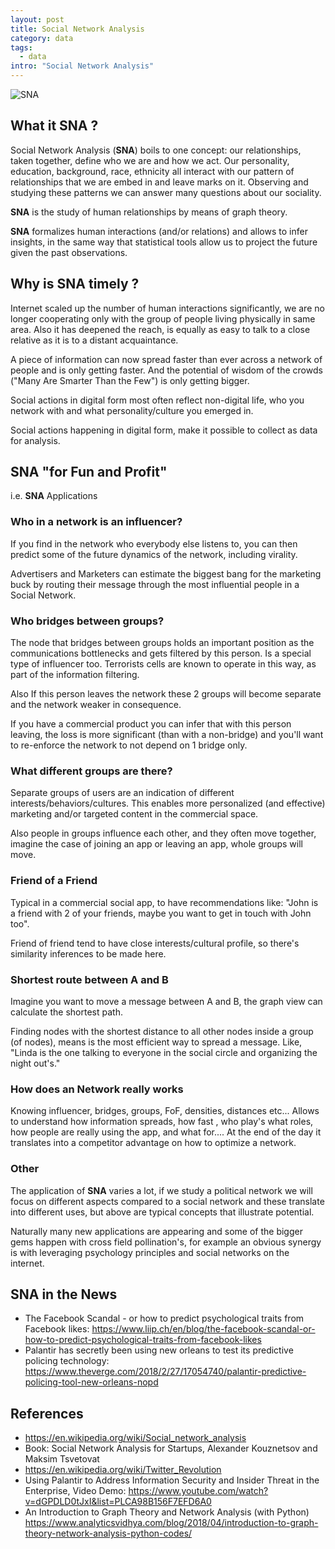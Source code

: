 ```yaml
---
layout: post
title: Social Network Analysis
category: data
tags:
  - data
intro: "Social Network Analysis"
---
```


![SNA](https://drive.google.com/uc?id=1MM0BKiRiQ1NrgMwAtuJp787l3JQdY5Am)

## What it SNA ?

Social Network Analysis (__SNA__) boils to one concept: our relationships, taken together, define who we are and how we act. Our personality, education, background, race, ethnicity all interact with our pattern of relationships that we are embed in and leave marks on it. Observing and studying these patterns we can answer many questions about our sociality.

__SNA__ is the study of human relationships by means of graph theory.

__SNA__  formalizes human interactions (and/or relations) and allows to infer insights, in the same way that statistical tools allow us to project the future given the past observations.


## Why is SNA timely ?

Internet scaled up the number of human interactions significantly, we are no longer cooperating only with the group of people living physically in same area. Also it has deepened the reach, is equally as easy to talk to a close relative as it is to a distant acquaintance.

A piece of information can now spread faster than ever across a network of people and is only getting faster.
And the potential of wisdom of the crowds ("Many Are Smarter Than the Few")  is only getting bigger.

Social actions in digital form most often reflect non-digital life, who you network with and what personality/culture you emerged in.

Social actions happening in digital form, make it possible to collect as data for analysis.

## SNA "for Fun and Profit" 

i.e. __SNA__  Applications


### Who in a network is an influencer?

If you find in the network who everybody else listens to, you can then predict some of the future dynamics of the network, including virality.

Advertisers and Marketers can estimate the biggest bang for the marketing buck by routing their message through the most influential people in a Social Network.

### Who bridges between groups?

The node that bridges between groups holds an important position as the communications bottlenecks and gets filtered by this person. Is a special type of influencer too.
Terrorists cells are known to operate in this way, as part of the information filtering.

Also If this person leaves the network these 2 groups will become separate and the network weaker in consequence.

 If you have a commercial product you can infer that with this person leaving, the loss is more significant (than with a non-bridge) and you'll want to re-enforce the network to not depend on 1 bridge only.


### What different groups are there?

Separate groups of users are an indication of different interests/behaviors/cultures.
This enables more personalized (and effective) marketing and/or targeted content in the commercial space.

Also people in groups influence each other, and they often move together, imagine the case of joining an app or leaving an app, whole groups will move.

### Friend of a Friend

Typical in a commercial social app, to have recommendations like: "John is a friend with 2 of your friends, maybe you want to get in touch with John too".

Friend of friend tend to have close interests/cultural profile, so there's similarity inferences to be made here.  

### Shortest route between A and B

Imagine you want to move a message between A and B, the graph view can calculate the shortest path.

Finding nodes with the shortest distance to all other nodes inside a group (of nodes), means is the most efficient way to spread a message. Like, "Linda is the one talking to everyone in the social circle and organizing the night out's."


### How does an Network really works

Knowing influencer, bridges, groups, FoF, densities, distances etc... Allows to understand how information spreads, how fast , who play's what roles, how people are really using the app, and what for.... At the end of the day it translates into a competitor advantage on how to optimize a network.

### Other

The application of __SNA__ varies a lot, if we study a political network we will focus on different aspects compared to a social network and these translate into different uses, but above are typical concepts that illustrate potential.

Naturally many new applications are appearing and some of the bigger gems happen with cross field pollination's, for example an obvious synergy is with leveraging psychology principles and social networks on the internet.


## SNA in the News

- The Facebook Scandal - or how to predict psychological traits from Facebook likes: https://www.liip.ch/en/blog/the-facebook-scandal-or-how-to-predict-psychological-traits-from-facebook-likes
- Palantir has secretly been using new orleans to test its predictive policing technology: https://www.theverge.com/2018/2/27/17054740/palantir-predictive-policing-tool-new-orleans-nopd


## References

- https://en.wikipedia.org/wiki/Social_network_analysis
- Book: Social Network Analysis for Startups,  Alexander Kouznetsov and Maksim Tsvetovat
- https://en.wikipedia.org/wiki/Twitter_Revolution
- Using Palantir to Address Information Security and Insider Threat in the Enterprise,  Video Demo:  https://www.youtube.com/watch?v=dGPDLD0tJxI&list=PLCA98B156F7EFD6A0 
- An Introduction to Graph Theory and Network Analysis (with Python) https://www.analyticsvidhya.com/blog/2018/04/introduction-to-graph-theory-network-analysis-python-codes/
